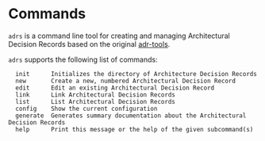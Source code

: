 # Commands

`adrs` is a command line tool for creating and managing Architectural Decision Records based on
the original [adr-tools](https://github.com/npryce/adr-tools).

`adrs` supports the following list of commands:

```shell
  init      Initializes the directory of Architecture Decision Records
  new       Create a new, numbered Architectural Decision Record
  edit      Edit an existing Architectural Decision Record
  link      Link Architectural Decision Records
  list      List Architectural Decision Records
  config    Show the current configuration
  generate  Generates summary documentation about the Architectural Decision Records
  help      Print this message or the help of the given subcommand(s)
```
